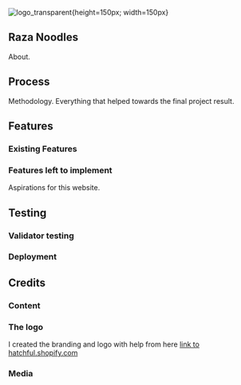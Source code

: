 ![logo_transparent](https://user-images.githubusercontent.com/95403588/148655256-bd6af69c-734b-4708-a101-237045cf8a3e.png){height=150px; width=150px}

## Raza Noodles
About.


## Process
Methodology. Everything that helped towards the final project result.

## Features
### Existing Features


### Features left to implement
Aspirations for this website.


## Testing
### Validator testing


### Deployment

## Credits

### Content
### The logo

I created the branding and logo with help from here [link to hatchful.shopify.com](https://hatchful.shopify.com/)

### Media

